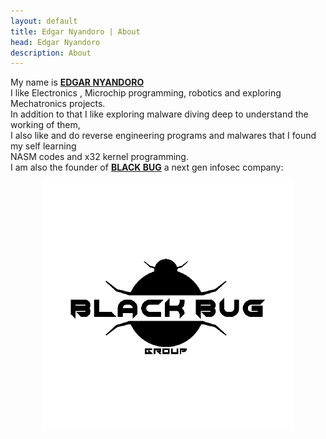 ```yaml
---
layout: default
title: Edgar Nyandoro | About
head: Edgar Nyandoro
description: About
---
```


<p id="about">
    My name is <u><b>EDGAR NYANDORO</b></u><br>
    I like Electronics , Microchip programming, robotics and exploring Mechatronics projects.<br>
    In addition to that I like exploring malware diving deep to understand the working of them,<br>
    I also like and do reverse engineering programs and malwares that I found my self learning<br>
    NASM codes and x32 kernel programming.<br>
    I am also the founder of <u><strong>BLACK BUG</strong></u> a next gen infosec company:
</p>
<p align="center"><img src="/assets/images/blackbug.png" alt="black bug" class="image"/></p>
